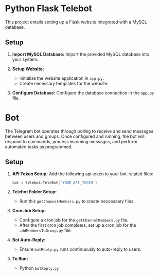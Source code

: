 # Python Flask Telebot

This project entails setting up a Flask website integrated with a MySQL database.

## Setup

1. **Import MySQL Database:**
   Import the provided MySQL database into your system.

2. **Setup Website:**
   - Initialize the website application in `app.py`.
   - Create necessary templates for the website.

3. **Configure Database:**
   Configure the database connection in the `app.py` file.

# Bot

The Telegram bot operates through polling to receive and send messages between users and groups. Once configured and running, the bot will respond to commands, process incoming messages, and perform automated tasks as programmed.

## Setup

1. **API Token Setup:**
   Add the following api token to your bot-related files:
   ```python
   bot = telebot.TeleBot('YOUR_API_TOKEN')
2. **Telebot Folder Setup:**
   - Run this `getChannelMembers.py` to create neccessary files.

3. **Cron Job Setup:**
   - Configure a cron job for the `getChannelMembers.py` file.
   - After the first cron job completes, set up a cron job for the `addMembersToGroup.py` file.

4. **Bot Auto-Reply:**
   - Ensure `botReply.py` runs continuously to auto-reply to users.

4. **To Run:**
   - Python `botReply.py`


